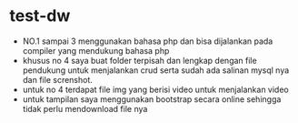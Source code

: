 # test-dw

* NO.1 sampai 3 menggunakan bahasa php dan bisa dijalankan pada compiler yang mendukung bahasa php
* khusus no 4 saya buat folder  terpisah dan lengkap dengan file pendukung untuk menjalankan crud serta sudah ada salinan mysql nya dan file screnshot.
* untuk no 4 terdapat file img yang berisi video untuk menjalankan video
* untuk tampilan saya menggunakan bootstrap secara online sehingga tidak perlu mendownload file nya

